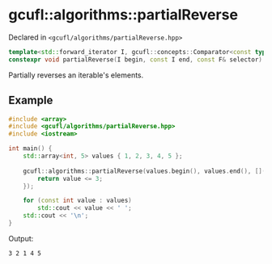 # gcufl::algorithms::partialReverse
Declared in `<gcufl/algorithms/partialReverse.hpp>`
```cpp
template<std::forward_iterator I, gcufl::concepts::Comparator<const typename std::iterator_traits<I>::value_type> F>
constexpr void partialReverse(I begin, const I end, const F& selector) noexcept;
```
Partially reverses an iterable's elements.
## Example
```cpp
#include <array>
#include <gcufl/algorithms/partialReverse.hpp>
#include <iostream>

int main() {
	std::array<int, 5> values { 1, 2, 3, 4, 5 };
	
	gcufl::algorithms::partialReverse(values.begin(), values.end(), [](const int value) -> bool {
		return value <= 3;
	});

	for (const int value : values)
		std::cout << value << ' ';
	std::cout << '\n';
}
```
Output:
```
3 2 1 4 5 
```
